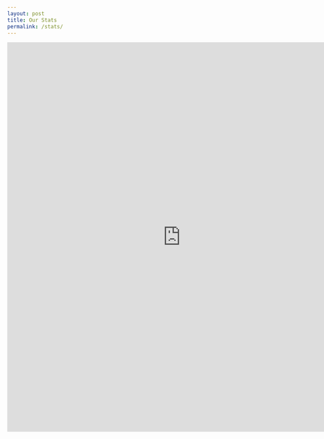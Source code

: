 ```yaml
---
layout: post
title: Our Stats
permalink: /stats/
---
```


<iframe src="https://docs.google.com/spreadsheets/d/e/2PACX-1vR4cJyAr2L-G_69ZfmkedA4DsFz-bebSX-MUvHPNGFxb5eP40LbbubujbrJjp4l0BfCbER6_wnp9WF_/pubhtml?gid=0&amp;single=true&amp;widget=true&amp;headers=false" frameborder="0" width="800" height="900" allowfullscreen="true" mozallowfullscreen="true" webkitallowfullscreen="true"></iframe>
